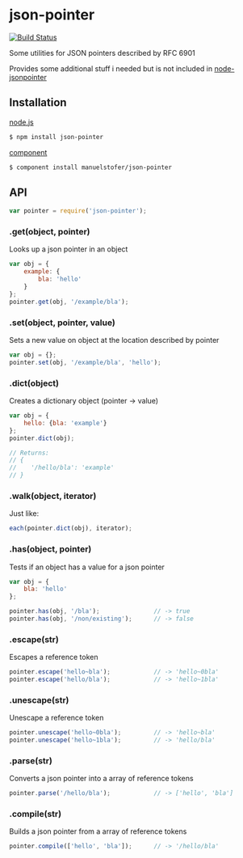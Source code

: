 # json-pointer

[![Build Status](https://travis-ci.org/manuelstofer/json-pointer.png)](https://travis-ci.org/manuelstofer/json-pointer)


Some utilities for JSON pointers described by RFC 6901

Provides some additional stuff i needed but is not included in [node-jsonpointer](https://github.com/janl/node-jsonpointer)


## Installation

[node.js](http://nodejs.org)
```bash
$ npm install json-pointer
```

[component](https://github.com/component/component)
```bash
$ component install manuelstofer/json-pointer
```

## API

```Javascript
var pointer = require('json-pointer');
```


### .get(object, pointer)

Looks up a json pointer in an object

```Javascript
var obj = {
    example: {
        bla: 'hello'
    }
};
pointer.get(obj, '/example/bla');
```



### .set(object, pointer, value)

Sets a new value on object at the location described by pointer

```Javascript
var obj = {};
pointer.set(obj, '/example/bla', 'hello');
```


### .dict(object)

Creates a dictionary object (pointer -> value)

```Javascript
var obj = {
    hello: {bla: 'example'}
};
pointer.dict(obj);

// Returns:
// {
//    '/hello/bla': 'example'
// }
```


### .walk(object, iterator)

Just like:
```Javascript
each(pointer.dict(obj), iterator);
```


### .has(object, pointer)

Tests if an object has a value for a json pointer

```Javascript
var obj = {
    bla: 'hello'
};

pointer.has(obj, '/bla');               // -> true
pointer.has(obj, '/non/existing');      // -> false
```



### .escape(str)

Escapes a reference token

```Javascript
pointer.escape('hello~bla');            // -> 'hello~0bla'
pointer.escape('hello/bla');            // -> 'hello~1bla'
```



### .unescape(str)

Unescape a reference token

```Javascript
pointer.unescape('hello~0bla');         // -> 'hello~bla'
pointer.unescape('hello~1bla');         // -> 'hello/bla'
```


### .parse(str)

Converts a json pointer into a array of reference tokens

```Javascript
pointer.parse('/hello/bla');            // -> ['hello', 'bla']
```


### .compile(str)

Builds a json pointer from a array of reference tokens

```Javascript
pointer.compile(['hello', 'bla']);      // -> '/hello/bla'
```
